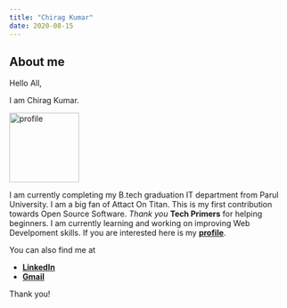 ```yaml
---
title: "Chirag Kumar"
date: 2020-08-15
---
```


## About me
Hello All,

I am Chirag Kumar.

<img src="https://pbs.twimg.com/profile_images/1269325352008060929/mJqwC8kA_400x400.jpg" alt="profile" width="125"/>

 I am currently completing my B.tech graduation IT department from Parul University.
 I am a big fan of Attact On Titan.
 This is my first contribution towards Open Source Software.
 *Thank you* **Tech Primers** for helping beginners.
 I am currently learning and working on improving Web Develpoment skills.
 If you are interested here is my [**profile**](https://github.com/Kakasi144).

You can also find me at

 - [**LinkedIn**](https://www.linkedin.com/in/chirag-kumar-83499a172/)
 - [**Gmail**](mailto:kumarchirag41@gmail.com)

Thank you!
